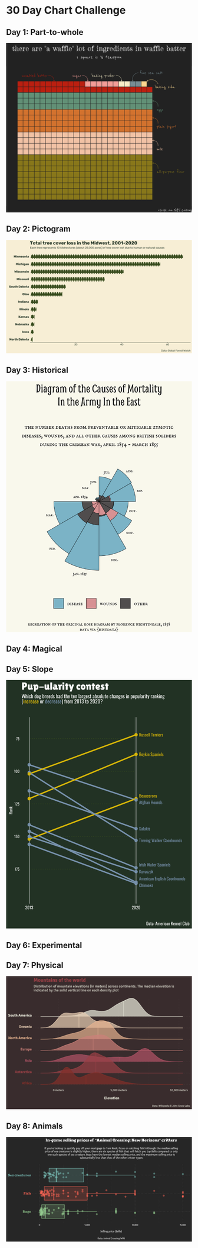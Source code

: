 # 30 Day Chart Challenge

## Day 1: Part-to-whole

![](01_part_to_whole/part_to_whole.png)

## Day 2: Pictogram

![](02_pictogram/pictogram.png)

## Day 3: Historical

![](03_historical/historical.png)

## Day 4: Magical

## Day 5: Slope

![](05_slope/slope.png)

## Day 6: Experimental

## Day 7: Physical

![](07_physical/physical.png)

## Day 8: Animals

![](08_animals/animals.png)